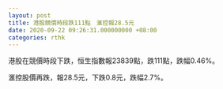 ```yaml
---
layout: post
title: 港股競價時段跌111點　滙控報28.5元
date: 2020-09-22 09:26:31.000000000 +08:00
categories: rthk
---
```


港股在競價時段下跌，恒生指數報23839點，跌111點，跌幅0.46%。

滙控股價再跌，報28.5元，下跌0.8元，跌幅2.7%。
